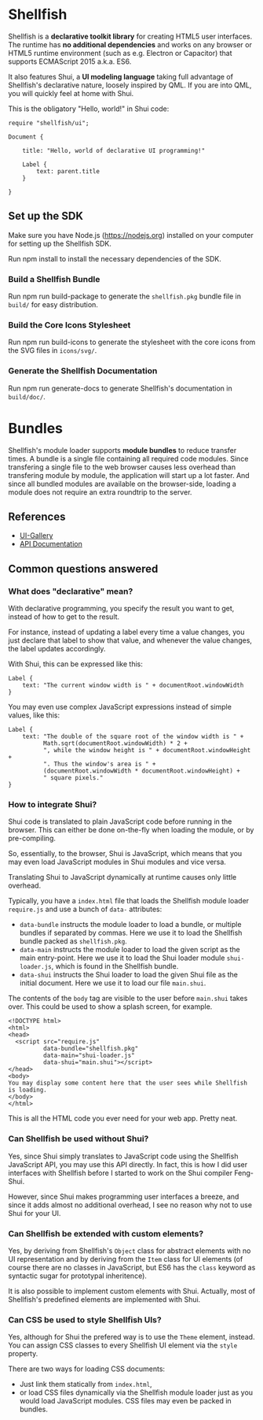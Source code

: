 # Shellfish

Shellfish is a **declarative toolkit library** for creating HTML5 user
interfaces.
The runtime has **no additional dependencies** and works on any browser or HTML5
runtime environment (such as e.g. Electron or Capacitor) that supports
ECMAScript 2015 a.k.a. ES6.

It also features Shui, a **UI modeling language** taking full advantage
of Shellfish's declarative nature, loosely inspired by QML. If you are into
QML, you will quickly feel at home with Shui.

This is the obligatory "Hello, world!" in Shui code:

```
require "shellfish/ui";

Document {

    title: "Hello, world of declarative UI programming!"

    Label {
        text: parent.title
    }

}
```

## Set up the SDK

Make sure you have Node.js (https://nodejs.org) installed on your computer for
setting up the Shellfish SDK.

Run
    npm install
to install the necessary dependencies of the SDK.

### Build a Shellfish Bundle

Run
    npm run build-package
to generate the `shellfish.pkg` bundle file in `build/` for easy distribution.

### Build the Core Icons Stylesheet

Run
    npm run build-icons
to generate the stylesheet with the core icons from the SVG files
in `icons/svg/`.

### Generate the Shellfish Documentation

Run
    npm run generate-docs
to generate Shellfish's documentation in `build/doc/`.

# Bundles

Shellfish's module loader supports **module bundles** to reduce transfer times.
A bundle is a single file containing all required code modules.
Since transfering a single file to the web browser causes less overhead than
transfering module by module, the application will start up a lot faster.
And since all bundled modules are available on the browser-side, loading
a module does not require an extra roundtrip to the server.

## References

* [UI-Gallery](https://pycage.github.io/shellfish/ui-gallery)
* [API Documentation](https://pycage.github.io/shellfish/doc)

## Common questions answered

### What does "declarative" mean?

With declarative programming, you specify the result you want to get, instead
of how to get to the result.

For instance, instead of updating a label every time a value changes, you just
declare that label to show that value, and whenever the value changes, the
label updates accordingly.

With Shui, this can be expressed like this:
```
Label {
    text: "The current window width is " + documentRoot.windowWidth
}
```

You may even use complex JavaScript expressions instead of simple values, like this:
```
Label {
    text: "The double of the square root of the window width is " +
          Math.sqrt(documentRoot.windowWidth) * 2 +
          ", while the window height is " + documentRoot.windowHeight +
          ". Thus the window's area is " +
          (documentRoot.windowWidth * documentRoot.windowHeight) +
          " square pixels."
}
```

### How to integrate Shui?

Shui code is translated to plain JavaScript code before running in the browser.
This can either be done on-the-fly when loading the module, or by pre-compiling.

So, essentially, to the browser, Shui is JavaScript, which means that you may
even load JavaScript modules in Shui modules and vice versa.

Translating Shui to JavaScript dynamically at runtime causes only little
overhead.

Typically, you have a `index.html` file that loads the Shellfish module loader
`require.js` and use a bunch of `data-` attributes:

* `data-bundle` instructs the module loader to load a bundle,
  or multiple bundles if separated by commas. Here we use it to load the
  Shellfish bundle packed as `shellfish.pkg`.
* `data-main` instructs the module loader to load the given script as
  the main entry-point. Here we use it to load the Shui loader module
  `shui-loader.js`, which is found in the Shellfish bundle.
* `data-shui` instructs the Shui loader to load the given Shui file as the
  initial document. Here we use it to load our file `main.shui`.

The contents of the `body` tag are visible to the user before `main.shui` takes
over. This could be used to show a splash screen, for example.

```
<!DOCTYPE html>
<html>
<head>
  <script src="require.js"
          data-bundle="shellfish.pkg"
          data-main="shui-loader.js"
          data-shui="main.shui"></script>
</head>
<body>
You may display some content here that the user sees while Shellfish is loading.
</body>
</html>
```

This is all the HTML code you ever need for your web app. Pretty neat.


### Can Shellfish be used without Shui?

Yes, since Shui simply translates to JavaScript code using the Shellfish
JavaScript API, you may use this API directly. In fact, this is how I did
user interfaces with Shellfish before I started to work on the Shui
compiler Feng-Shui.

However, since Shui makes programming user interfaces a breeze, and since it
adds almost no additional overhead, I see no reason why not to use Shui for your
UI.


### Can Shellfish be extended with custom elements?

Yes, by deriving from Shellfish's `Object` class for abstract elements with
no UI representation and by deriving from the `Item` class for UI elements
(of course there are no classes in JavaScript, but ES6 has the `class` keyword
as syntactic sugar for prototypal inheritence).

It is also possible to implement custom elements with Shui. Actually, most of
Shellfish's predefined elements are implemented with Shui.


### Can CSS be used to style Shellfish UIs?

Yes, although for Shui the prefered way is to use the `Theme` element, instead.
You can assign CSS classes to every Shellfish UI element via the `style` property.

There are two ways for loading CSS documents:

* Just link them statically from `index.html`,
* or load CSS files dynamically via the Shellfish module loader just as you
  would load JavaScript modules. CSS files may even be packed in bundles.

